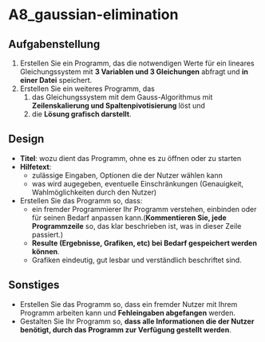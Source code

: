 # A8_gaussian-elimination

## Aufgabenstellung

1. Erstellen Sie ein Programm, das die notwendigen Werte für  ein lineares Gleichungssystem mit **3 Variablen und 3 Gleichungen** abfragt und **in einer Datei** speichert.
2. Erstellen Sie ein weiteres Programm, das
    1. das Gleichungssystem mit dem Gauss-Algorithmus mit **Zeilenskalierung und Spaltenpivotisierung** löst und
    2. die **Lösung grafisch darstellt**.

## Design

* **Titel**: wozu dient das Programm, ohne es zu öffnen oder zu starten
* **Hilfetext**:
  * zulässige Eingaben, Optionen die der Nutzer wählen kann
  * was wird augegeben, eventuelle Einschränkungen (Genauigkeit, Wahlmöglichkeiten durch den Nutzer)
* Erstellen Sie das Programm so, dass:
  * ein fremder Programmierer Ihr Programm verstehen, einbinden oder für seinen Bedarf anpassen kann.(**Kommentieren Sie, jede Programmzeile** so, das klar beschrieben ist, was in dieser Zeile passiert.)
  * **Resulte (Ergebnisse, Grafiken, etc) bei Bedarf gespeichert werden können**.
  * Grafiken eindeutig, gut lesbar und verständlich beschriftet sind.

## Sonstiges

* Erstellen Sie das Programm so, dass ein fremder Nutzer mit Ihrem Programm arbeiten kann und **Fehleingaben abgefangen** werden.
* Gestalten Sie Ihr Programm so, **dass alle Informationen die der Nutzer benötigt, durch das Programm zur Verfügung gestellt werden**.
